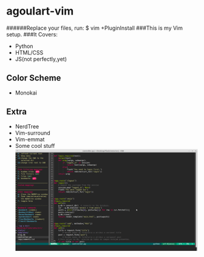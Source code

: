 # agoulart-vim
######Replace your files, run:
$ vim +PluginInstall
###This is my Vim setup.
###It Covers:

- Python
- HTML/CSS
- JS(not perfectly,yet)

## Color Scheme
- Monokai

## Extra

- NerdTree
- Vim-surround
- Vim-emmat
- Some cool stuff
![](https://raw.githubusercontent.com/agoulart/images/master/foto.png)
